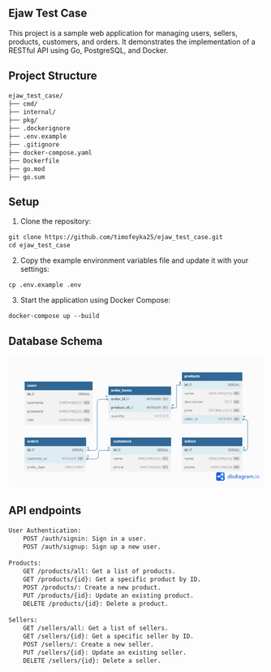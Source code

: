 ## Ejaw Test Case

This project is a sample web application for managing users, sellers, products, customers, and orders. It demonstrates the implementation of a RESTful API using Go, PostgreSQL, and Docker.

## Project Structure

```
ejaw_test_case/
├── cmd/
├── internal/
├── pkg/
├── .dockerignore
├── .env.example
├── .gitignore
├── docker-compose.yaml
├── Dockerfile
├── go.mod
├── go.sum

```

## Setup
1. Clone the repository: 
```
git clone https://github.com/timofeyka25/ejaw_test_case.git
cd ejaw_test_case
```
2. Copy the example environment variables file and update it with your settings:
```
cp .env.example .env
```
3. Start the application using Docker Compose:
```
docker-compose up --build
```

## Database Schema
![Diagram](images/database%20schema.png)

## API endpoints
    User Authentication:
        POST /auth/signin: Sign in a user.
        POST /auth/signup: Sign up a new user.

    Products:
        GET /products/all: Get a list of products.
        GET /products/{id}: Get a specific product by ID.
        POST /products/: Create a new product.
        PUT /products/{id}: Update an existing product.
        DELETE /products/{id}: Delete a product.

    Sellers:
        GET /sellers/all: Get a list of sellers.
        GET /sellers/{id}: Get a specific seller by ID.
        POST /sellers/: Create a new seller.
        PUT /sellers/{id}: Update an existing seller.
        DELETE /sellers/{id}: Delete a seller.
